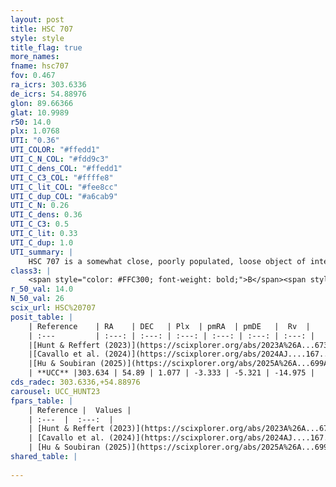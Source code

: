 ```yaml
---
layout: post
title: HSC 707
style: style
title_flag: true
more_names: 
fname: hsc707
fov: 0.467
ra_icrs: 303.6336
de_icrs: 54.88976
glon: 89.66366
glat: 10.9989
r50: 14.0
plx: 1.0768
UTI: "0.36"
UTI_COLOR: "#ffedd1"
UTI_C_N_COL: "#fdd9c3"
UTI_C_dens_COL: "#ffedd1"
UTI_C_C3_COL: "#ffffe8"
UTI_C_lit_COL: "#fee8cc"
UTI_C_dup_COL: "#a6cab9"
UTI_C_N: 0.26
UTI_C_dens: 0.36
UTI_C_C3: 0.5
UTI_C_lit: 0.33
UTI_C_dup: 1.0
UTI_summary: |
    HSC 707 is a somewhat close, poorly populated, loose object of intermediate C3 quality. It was recently reported in the literature.
class3: |
    <span style="color: #FFC300; font-weight: bold;">B</span><span style="color: #FFC300; font-weight: bold;">B</span>
r_50_val: 14.0
N_50_val: 26
scix_url: HSC%20707
posit_table: |
    | Reference    | RA    | DEC   | Plx  | pmRA  | pmDE   |  Rv  |
    | :---         | :---: | :---: | :---: | :---: | :---: | :---: |
    |[Hunt & Reffert (2023)](https://scixplorer.org/abs/2023A%26A...673A.114H) | 303.649 | 54.838 | 1.06 | -3.295 | -5.366 | -23.32 |
    |[Cavallo et al. (2024)](https://scixplorer.org/abs/2024AJ....167...12C) | 303.702 | 54.842 | 1.06 | -- | -- | -- |
    |[Hu & Soubiran (2025)](https://scixplorer.org/abs/2025A%26A...699A.246H) | 303.702 | 54.842 | -- | -- | -- | -- |
    | **UCC** |303.634 | 54.89 | 1.077 | -3.333 | -5.321 | -14.975 | 
cds_radec: 303.6336,+54.88976
carousel: UCC_HUNT23
fpars_table: |
    | Reference |  Values |
    | :---  |  :---:  |
    | [Hunt & Reffert (2023)](https://scixplorer.org/abs/2023A%26A...673A.114H) | `AV50=0.321, diffAV50=0.638, MOD50=9.752, logAge50=8.073` |
    | [Cavallo et al. (2024)](https://scixplorer.org/abs/2024AJ....167...12C) | `AV50=0.37, dMod50=9.74, logAge50=8.8, [Fe/H]50=0.14` |
    | [Hu & Soubiran (2025)](https://scixplorer.org/abs/2025A%26A...699A.246H) | `MA22=0.03, MA23f=-0.19, MZ23=-0.09, MK24=-0.12, MF24=-0.1` |
shared_table: |
    
---
```

